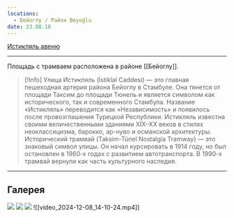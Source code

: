 ```yaml
---
locations:
  - Бейоглу / Район Beyoğlu
date: 23.08.18
---
```

[Истикляль авеню](geo:41.0337874,28.9779527)

---
Площадь с трамваем расположена в районе [[Бейоглу]].

>[!Info]
>Улица Истикляль (İstiklal Caddesi) — это главная пешеходная артерия района Бейоглу в Стамбуле. Она тянется от площади Таксим до площади Тюнель и является символом как исторического, так и современного Стамбула. Название «Истикляль» переводится как «Независимость» и появилось после провозглашения Турецкой Республики.
>Истикляль известна своими величественными зданиями XIX–XX веков в стилях неоклассицизма, барокко, ар-нуво и османской архитектуры. 
Исторический трамвай (Taksim-Tünel Nostalgia Tramway) — это знаковый символ улицы. Он начал курсировать в 1914 году, но был остановлен в 1960-х годах с развитием автотранспорта. В 1990-х трамвай вернули как часть культурного наследия. 

---
## Галерея

![](https://i.imgur.com/yych12E.jpeg)
![](https://i.imgur.com/HIrw8pG.jpeg)
![](https://imgur.com/9LXv3Ch.jpeg)
![[video_2024-12-08_14-10-24.mp4]]